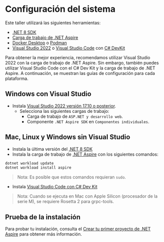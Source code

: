 # Configuración del sistema

Este taller utilizará las siguientes herramientas:

- [.NET 8 SDK](https://dot.net/download)
- [Carga de trabajo de .NET Aspire](https://learn.microsoft.com/dotnet/aspire/fundamentals/setup-tooling?tabs=dotnet-cli%2Cunix#install-net-aspire)
- [Docker Desktop](https://docs.docker.com/engine/install/) o [Podman](https://podman.io/getting-started/installation)
- [Visual Studio 2022](https://visualstudio.microsoft.com/vs/) o [Visual Studio Code](https://code.visualstudio.com/) con [C# DevKit](https://code.visualstudio.com/docs/csharp/get-started)

Para obtener la mejor experiencia, recomendamos utilizar Visual Studio 2022 con la carga de trabajo de .NET Aspire. Sin embargo, también puedes utilizar Visual Studio Code con el C# Dev Kit y la carga de trabajo de .NET Aspire. A continuación, se muestran las guías de configuración para cada plataforma.

## Windows con Visual Studio

- Instala [Visual Studio 2022 versión 17.10 o posterior](https://visualstudio.microsoft.com/vs/).
  - Selecciona las siguientes cargas de trabajo:
    - Carga de trabajo de `ASP.NET y desarrollo web`.
    - Componente `.NET Aspire SDK` en `Componentes individuales`.

## Mac, Linux y Windows sin Visual Studio

- Instala la última versión del [.NET 8 SDK](https://dot.net/download?cid=eshop)
- Instala la carga de trabajo de [.NET Aspire](https://learn.microsoft.com/dotnet/aspire/fundamentals/setup-tooling?tabs=dotnet-cli%2Cunix#install-net-aspire) con los siguientes comandos:

```powershell
dotnet workload update
dotnet workload install aspire
```

> Nota: Es posible que estos comandos requieran `sudo`.

- Instala [Visual Studio Code con C# Dev Kit](https://code.visualstudio.com/docs/csharp/get-started)

> Nota: Cuando se ejecuta en Mac con Apple Silicon (procesador de la serie M), se requiere Rosetta 2 para grpc-tools.

## Prueba de la instalación

Para probar tu instalación, consulta el [Crear tu primer proyecto de .NET Aspire](https://learn.microsoft.com/dotnet/aspire/get-started/build-your-first-aspire-app) para obtener más información.

